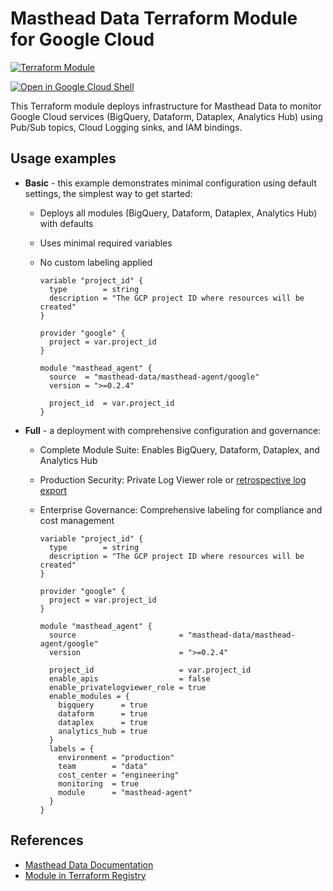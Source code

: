 # Masthead Data Terraform Module for Google Cloud

[![Terraform Module](https://img.shields.io/badge/Terraform-Module-blue.svg)](https://registry.terraform.io/modules/masthead-data/masthead-agent/google/latest)

[![Open in Google Cloud Shell](https://gstatic.com/cloudssh/images/open-btn.svg)](https://shell.cloud.google.com/cloudshell/editor?cloudshell_git_repo=https%3A%2F%2Fgithub.com%2FMasthead-Data%2Fterraform-google-masthead-agent)

This Terraform module deploys infrastructure for Masthead Data to monitor Google Cloud services (BigQuery, Dataform, Dataplex, Analytics Hub) using Pub/Sub topics, Cloud Logging sinks, and IAM bindings.

## Usage examples

- **Basic** - this example demonstrates minimal configuration using default settings, the simplest way to get started:

  - Deploys all modules (BigQuery, Dataform, Dataplex, Analytics Hub) with defaults
  - Uses minimal required variables
  - No custom labeling applied

    ```hcl
    variable "project_id" {
      type        = string
      description = "The GCP project ID where resources will be created"
    }

    provider "google" {
      project = var.project_id
    }

    module "masthead_agent" {
      source  = "masthead-data/masthead-agent/google"
      version = ">=0.2.4"

      project_id  = var.project_id
    }
    ```

- **Full** - a deployment with comprehensive configuration and governance:

  - Complete Module Suite: Enables BigQuery, Dataform, Dataplex, and Analytics Hub
  - Production Security: Private Log Viewer role or [retrospective log export](https://docs.mastheadata.com/set-up/saas-manual-resource-creation-google-cloud-+-bigquery#export-retrospective-logs)
  - Enterprise Governance: Comprehensive labeling for compliance and cost management

    ```hcl
    variable "project_id" {
      type        = string
      description = "The GCP project ID where resources will be created"
    }

    provider "google" {
      project = var.project_id
    }

    module "masthead_agent" {
      source                       = "masthead-data/masthead-agent/google"
      version                      = ">=0.2.4"

      project_id                   = var.project_id
      enable_apis                  = false
      enable_privatelogviewer_role = true
      enable_modules = {
        bigquery      = true
        dataform      = true
        dataplex      = true
        analytics_hub = true
      }
      labels = {
        environment = "production"
        team        = "data"
        cost_center = "engineering"
        monitoring  = true
        module      = "masthead-agent"
      }
    }
    ```

## References

- [Masthead Data Documentation](https://docs.mastheadata.com/saas-manual-resource-creation-google-cloud-+-bigquery)
- [Module in Terraform Registry](https://registry.terraform.io/modules/masthead-data/masthead-agent/google/latest)

